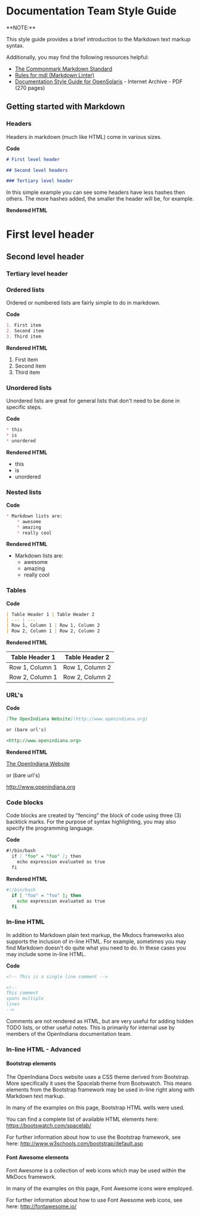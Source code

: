 # Documentation Team Style Guide

<!-- NOTE: --> <i class="fa fa-info-circle fa-lg" aria-hidden="true"></i> **NOTE:**
<div class="well">

This style guide provides a brief introduction to the Markdown text markup syntax.

Additionally, you may find the following resources helpful:

* [The Commonmark Markdown Standard](http://spec.commonmark.org/0.25/)
* [Rules for mdl (Markdown Linter)](https://github.com/mivok/markdownlint/blob/master/docs/RULES.md)
* [Documentation Style Guide for OpenSolaris](https://web.archive.org/web/20081207155129/http://opensolaris.org/os/community/documentation/files/OSOLDOCSG.pdf) - Internet Archive - PDF (270 pages)
</div>

## Getting started with Markdown

### Headers

Headers in markdown (much like HTML) come in various sizes.

**Code** <i class="fa fa-code fa-lg" aria-hidden="true"></i>

```markdown
# First level header

## Second level headers

### Tertiary level header
```

In this simple example you can see some headers have less hashes then others.
The more hashes added, the smaller the header will be, for example.

**Rendered HTML** <i class="fa fa-html5" aria-hidden="true"></i>
<div class="well">

# First level header

## Second level header

### Tertiary level header
</div>

### Ordered lists

Ordered or numbered lists are fairly simple to do in markdown.

**Code** <i class="fa fa-code fa-lg" aria-hidden="true"></i>

```markdown
1. First item
2. Second item
3. Third item
```

**Rendered HTML** <i class="fa fa-html5" aria-hidden="true"></i>
<div class="well">

1. First item
2. Second item
3. Third item
</div>

### Unordered lists

Unordered lists are great for general lists that don't need to be done
in specific steps.

**Code** <i class="fa fa-code fa-lg" aria-hidden="true"></i>

```markdown
* this
* is
* unordered
```

**Rendered HTML** <i class="fa fa-html5" aria-hidden="true"></i>
<div class="well">

* this
* is
* unordered
</div>

### Nested lists

**Code** <i class="fa fa-code fa-lg" aria-hidden="true"></i>

```markdown
* Markdown lists are:
    * awesome
    * amazing
    * really cool
```

**Rendered HTML** <i class="fa fa-html5" aria-hidden="true"></i>
<div class="well">

* Markdown lists are:
    * awesome
    * amazing
    * really cool
</div>

### Tables

**Code** <i class="fa fa-code fa-lg" aria-hidden="true"></i>

```markdown
| Table Header 1 | Table Header 2
| --- | ---
| Row 1, Column 1 | Row 1, Column 2
| Row 2, Column 1 | Row 2, Column 2
```

**Rendered HTML** <i class="fa fa-html5" aria-hidden="true"></i>
<div class="well">

| Table Header 1 | Table Header 2
| --- | ---
| Row 1, Column 1 | Row 1, Column 2
| Row 2, Column 1 | Row 2, Column 2

</div>

### URL's

**Code** <i class="fa fa-code fa-lg" aria-hidden="true"></i>

```markdown
[The OpenIndiana Website](http://www.openindiana.org)

or (bare url's)

<http://www.openindiana.org>
```

**Rendered HTML** <i class="fa fa-html5" aria-hidden="true"></i>
<div class="well">

[The OpenIndiana Website](http://www.openindiana.org)

or (bare url's)

<http://www.openindiana.org>
</div>

### Code blocks

Code blocks are created by "fencing" the block of code using three (3) backtick marks.
For the purpose of syntax highlighting, you may also specify the programming language.

**Code** <i class="fa fa-code fa-lg" aria-hidden="true"></i>

```markdown
#!/bin/bash
  if [ "foo" = "foo" ]; then
    echo expression evaluated as true
  fi
```

**Rendered HTML** <i class="fa fa-html5" aria-hidden="true"></i>
<div class="well">

```bash
#!/bin/bash
  if [ "foo" = "foo" ]; then
    echo expression evaluated as true
  fi
```

</div>

### In-line HTML

In addition to Markdown plain text markup, the Mkdocs frameworks also supports the inclusion of in-line HTML.
For example, sometimes you may find Markdown doesn't do quite what you need to do.
In these cases you may include some in-line HTML.

**Code** <i class="fa fa-code fa-lg" aria-hidden="true"></i>

```markdown
<!-- This is a single line comment -->

<!--
This comment
spans multiple
lines
-->
```

Comments are not rendered as HTML, but are very useful for adding hidden TODO lists, or other useful notes.
This is primarily for internal use by members of the OpenIndiana documentation team.

### In-line HTML - Advanced

#### Bootstrap elements

The OpenIndiana Docs website uses a CSS theme derived from Bootstrap.
More specifically it uses the Spacelab theme from Bootswatch.
This means elements from the Bootstrap framework may be used in-line right along with Markdown text markup.

In many of the examples on this page, Bootstrap HTML wells were used.

You can find a complete list of available HTML elements here: <https://bootswatch.com/spacelab/>

For further information about how to use the Bootstrap framework, see here: <http://www.w3schools.com/bootstrap/default.asp>

#### Font Awesome elements

Font Awesome is a collection of web icons which may be used within the MkDocs framework.

In many of the examples on this page, Font Awesome icons were employed.

For further information about how to use Font Awesome web icons, see here: <http://fontawesome.io/>
